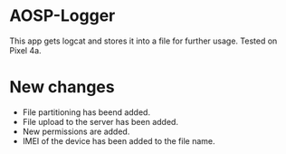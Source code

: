 # AOSP-Logger
This app gets logcat and stores it into a file for further usage. Tested on Pixel 4a.
# New changes
- File partitioning has beend added.
- File upload to the server has been added.
- New permissions are added.
- IMEI of the device has been added to the file name. 
